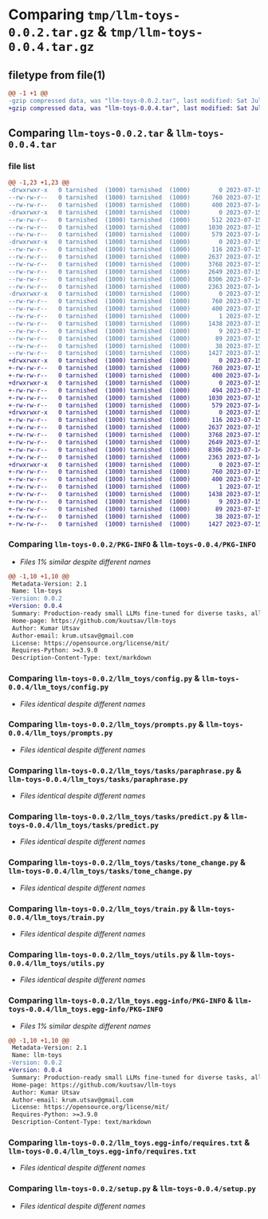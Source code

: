 # Comparing `tmp/llm-toys-0.0.2.tar.gz` & `tmp/llm-toys-0.0.4.tar.gz`

## filetype from file(1)

```diff
@@ -1 +1 @@
-gzip compressed data, was "llm-toys-0.0.2.tar", last modified: Sat Jul 15 13:54:36 2023, max compression
+gzip compressed data, was "llm-toys-0.0.4.tar", last modified: Sat Jul 15 13:48:48 2023, max compression
```

## Comparing `llm-toys-0.0.2.tar` & `llm-toys-0.0.4.tar`

### file list

```diff
@@ -1,23 +1,23 @@
-drwxrwxr-x   0 tarnished  (1000) tarnished  (1000)        0 2023-07-15 13:54:36.159119 llm-toys-0.0.2/
--rw-rw-r--   0 tarnished  (1000) tarnished  (1000)      760 2023-07-15 13:54:36.159119 llm-toys-0.0.2/PKG-INFO
--rw-rw-r--   0 tarnished  (1000) tarnished  (1000)      400 2023-07-14 12:54:54.000000 llm-toys-0.0.2/README.md
-drwxrwxr-x   0 tarnished  (1000) tarnished  (1000)        0 2023-07-15 13:54:36.159119 llm-toys-0.0.2/llm_toys/
--rw-rw-r--   0 tarnished  (1000) tarnished  (1000)      512 2023-07-15 13:54:13.000000 llm-toys-0.0.2/llm_toys/__init__.py
--rw-rw-r--   0 tarnished  (1000) tarnished  (1000)     1030 2023-07-15 07:24:40.000000 llm-toys-0.0.2/llm_toys/config.py
--rw-rw-r--   0 tarnished  (1000) tarnished  (1000)      579 2023-07-14 12:41:16.000000 llm-toys-0.0.2/llm_toys/prompts.py
-drwxrwxr-x   0 tarnished  (1000) tarnished  (1000)        0 2023-07-15 13:54:36.159119 llm-toys-0.0.2/llm_toys/tasks/
--rw-rw-r--   0 tarnished  (1000) tarnished  (1000)      116 2023-07-15 06:08:47.000000 llm-toys-0.0.2/llm_toys/tasks/__init__.py
--rw-rw-r--   0 tarnished  (1000) tarnished  (1000)     2637 2023-07-15 06:20:23.000000 llm-toys-0.0.2/llm_toys/tasks/paraphrase.py
--rw-rw-r--   0 tarnished  (1000) tarnished  (1000)     3768 2023-07-15 07:24:40.000000 llm-toys-0.0.2/llm_toys/tasks/predict.py
--rw-rw-r--   0 tarnished  (1000) tarnished  (1000)     2649 2023-07-15 05:21:51.000000 llm-toys-0.0.2/llm_toys/tasks/tone_change.py
--rw-rw-r--   0 tarnished  (1000) tarnished  (1000)     8306 2023-07-14 12:32:07.000000 llm-toys-0.0.2/llm_toys/train.py
--rw-rw-r--   0 tarnished  (1000) tarnished  (1000)     2363 2023-07-14 13:03:24.000000 llm-toys-0.0.2/llm_toys/utils.py
-drwxrwxr-x   0 tarnished  (1000) tarnished  (1000)        0 2023-07-15 13:54:36.159119 llm-toys-0.0.2/llm_toys.egg-info/
--rw-rw-r--   0 tarnished  (1000) tarnished  (1000)      760 2023-07-15 13:54:36.000000 llm-toys-0.0.2/llm_toys.egg-info/PKG-INFO
--rw-rw-r--   0 tarnished  (1000) tarnished  (1000)      400 2023-07-15 13:54:36.000000 llm-toys-0.0.2/llm_toys.egg-info/SOURCES.txt
--rw-rw-r--   0 tarnished  (1000) tarnished  (1000)        1 2023-07-15 13:54:36.000000 llm-toys-0.0.2/llm_toys.egg-info/dependency_links.txt
--rw-rw-r--   0 tarnished  (1000) tarnished  (1000)     1438 2023-07-15 13:54:36.000000 llm-toys-0.0.2/llm_toys.egg-info/requires.txt
--rw-rw-r--   0 tarnished  (1000) tarnished  (1000)        9 2023-07-15 13:54:36.000000 llm-toys-0.0.2/llm_toys.egg-info/top_level.txt
--rw-rw-r--   0 tarnished  (1000) tarnished  (1000)       89 2023-07-15 06:02:36.000000 llm-toys-0.0.2/pyproject.toml
--rw-rw-r--   0 tarnished  (1000) tarnished  (1000)       38 2023-07-15 13:54:36.159119 llm-toys-0.0.2/setup.cfg
--rw-rw-r--   0 tarnished  (1000) tarnished  (1000)     1427 2023-07-15 07:35:58.000000 llm-toys-0.0.2/setup.py
+drwxrwxr-x   0 tarnished  (1000) tarnished  (1000)        0 2023-07-15 13:48:48.600420 llm-toys-0.0.4/
+-rw-rw-r--   0 tarnished  (1000) tarnished  (1000)      760 2023-07-15 13:48:48.600420 llm-toys-0.0.4/PKG-INFO
+-rw-rw-r--   0 tarnished  (1000) tarnished  (1000)      400 2023-07-14 12:54:54.000000 llm-toys-0.0.4/README.md
+drwxrwxr-x   0 tarnished  (1000) tarnished  (1000)        0 2023-07-15 13:48:48.600420 llm-toys-0.0.4/llm_toys/
+-rw-rw-r--   0 tarnished  (1000) tarnished  (1000)      494 2023-07-15 13:43:22.000000 llm-toys-0.0.4/llm_toys/__init__.py
+-rw-rw-r--   0 tarnished  (1000) tarnished  (1000)     1030 2023-07-15 07:24:40.000000 llm-toys-0.0.4/llm_toys/config.py
+-rw-rw-r--   0 tarnished  (1000) tarnished  (1000)      579 2023-07-14 12:41:16.000000 llm-toys-0.0.4/llm_toys/prompts.py
+drwxrwxr-x   0 tarnished  (1000) tarnished  (1000)        0 2023-07-15 13:48:48.600420 llm-toys-0.0.4/llm_toys/tasks/
+-rw-rw-r--   0 tarnished  (1000) tarnished  (1000)      116 2023-07-15 06:08:47.000000 llm-toys-0.0.4/llm_toys/tasks/__init__.py
+-rw-rw-r--   0 tarnished  (1000) tarnished  (1000)     2637 2023-07-15 06:20:23.000000 llm-toys-0.0.4/llm_toys/tasks/paraphrase.py
+-rw-rw-r--   0 tarnished  (1000) tarnished  (1000)     3768 2023-07-15 07:24:40.000000 llm-toys-0.0.4/llm_toys/tasks/predict.py
+-rw-rw-r--   0 tarnished  (1000) tarnished  (1000)     2649 2023-07-15 05:21:51.000000 llm-toys-0.0.4/llm_toys/tasks/tone_change.py
+-rw-rw-r--   0 tarnished  (1000) tarnished  (1000)     8306 2023-07-14 12:32:07.000000 llm-toys-0.0.4/llm_toys/train.py
+-rw-rw-r--   0 tarnished  (1000) tarnished  (1000)     2363 2023-07-14 13:03:24.000000 llm-toys-0.0.4/llm_toys/utils.py
+drwxrwxr-x   0 tarnished  (1000) tarnished  (1000)        0 2023-07-15 13:48:48.600420 llm-toys-0.0.4/llm_toys.egg-info/
+-rw-rw-r--   0 tarnished  (1000) tarnished  (1000)      760 2023-07-15 13:48:48.000000 llm-toys-0.0.4/llm_toys.egg-info/PKG-INFO
+-rw-rw-r--   0 tarnished  (1000) tarnished  (1000)      400 2023-07-15 13:48:48.000000 llm-toys-0.0.4/llm_toys.egg-info/SOURCES.txt
+-rw-rw-r--   0 tarnished  (1000) tarnished  (1000)        1 2023-07-15 13:48:48.000000 llm-toys-0.0.4/llm_toys.egg-info/dependency_links.txt
+-rw-rw-r--   0 tarnished  (1000) tarnished  (1000)     1438 2023-07-15 13:48:48.000000 llm-toys-0.0.4/llm_toys.egg-info/requires.txt
+-rw-rw-r--   0 tarnished  (1000) tarnished  (1000)        9 2023-07-15 13:48:48.000000 llm-toys-0.0.4/llm_toys.egg-info/top_level.txt
+-rw-rw-r--   0 tarnished  (1000) tarnished  (1000)       89 2023-07-15 06:02:36.000000 llm-toys-0.0.4/pyproject.toml
+-rw-rw-r--   0 tarnished  (1000) tarnished  (1000)       38 2023-07-15 13:48:48.600420 llm-toys-0.0.4/setup.cfg
+-rw-rw-r--   0 tarnished  (1000) tarnished  (1000)     1427 2023-07-15 07:35:58.000000 llm-toys-0.0.4/setup.py
```

### Comparing `llm-toys-0.0.2/PKG-INFO` & `llm-toys-0.0.4/PKG-INFO`

 * *Files 1% similar despite different names*

```diff
@@ -1,10 +1,10 @@
 Metadata-Version: 2.1
 Name: llm-toys
-Version: 0.0.2
+Version: 0.0.4
 Summary: Production-ready small LLMs fine-tuned for diverse tasks, all without an OpenAI key.
 Home-page: https://github.com/kuutsav/llm-toys
 Author: Kumar Utsav
 Author-email: krum.utsav@gmail.com
 License: https://opensource.org/license/mit/
 Requires-Python: >=3.9.0
 Description-Content-Type: text/markdown
```

### Comparing `llm-toys-0.0.2/llm_toys/config.py` & `llm-toys-0.0.4/llm_toys/config.py`

 * *Files identical despite different names*

### Comparing `llm-toys-0.0.2/llm_toys/prompts.py` & `llm-toys-0.0.4/llm_toys/prompts.py`

 * *Files identical despite different names*

### Comparing `llm-toys-0.0.2/llm_toys/tasks/paraphrase.py` & `llm-toys-0.0.4/llm_toys/tasks/paraphrase.py`

 * *Files identical despite different names*

### Comparing `llm-toys-0.0.2/llm_toys/tasks/predict.py` & `llm-toys-0.0.4/llm_toys/tasks/predict.py`

 * *Files identical despite different names*

### Comparing `llm-toys-0.0.2/llm_toys/tasks/tone_change.py` & `llm-toys-0.0.4/llm_toys/tasks/tone_change.py`

 * *Files identical despite different names*

### Comparing `llm-toys-0.0.2/llm_toys/train.py` & `llm-toys-0.0.4/llm_toys/train.py`

 * *Files identical despite different names*

### Comparing `llm-toys-0.0.2/llm_toys/utils.py` & `llm-toys-0.0.4/llm_toys/utils.py`

 * *Files identical despite different names*

### Comparing `llm-toys-0.0.2/llm_toys.egg-info/PKG-INFO` & `llm-toys-0.0.4/llm_toys.egg-info/PKG-INFO`

 * *Files 1% similar despite different names*

```diff
@@ -1,10 +1,10 @@
 Metadata-Version: 2.1
 Name: llm-toys
-Version: 0.0.2
+Version: 0.0.4
 Summary: Production-ready small LLMs fine-tuned for diverse tasks, all without an OpenAI key.
 Home-page: https://github.com/kuutsav/llm-toys
 Author: Kumar Utsav
 Author-email: krum.utsav@gmail.com
 License: https://opensource.org/license/mit/
 Requires-Python: >=3.9.0
 Description-Content-Type: text/markdown
```

### Comparing `llm-toys-0.0.2/llm_toys.egg-info/requires.txt` & `llm-toys-0.0.4/llm_toys.egg-info/requires.txt`

 * *Files identical despite different names*

### Comparing `llm-toys-0.0.2/setup.py` & `llm-toys-0.0.4/setup.py`

 * *Files identical despite different names*

